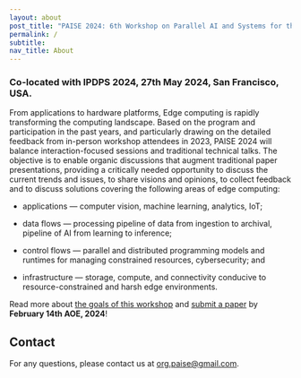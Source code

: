 ```yaml
---
layout: about
post_title: "PAISE 2024: 6th Workshop on Parallel AI and Systems for the Edge"
permalink: /
subtitle:
nav_title: About
---
```


### Co-located with IPDPS 2024, 27th May 2024, San Francisco, USA.

From applications to hardware platforms, Edge computing is rapidly transforming the computing landscape. Based on the program and participation in the past years, and particularly drawing on the detailed feedback from in-person workshop attendees in 2023, PAISE 2024 will balance interaction-focused sessions and traditional technical talks. The objective is to enable organic discussions that augment traditional paper presentations, providing a critically needed opportunity to discuss the current trends and issues, to share visions and opinions, to collect feedback and to discuss solutions covering the following areas of edge computing:

* applications &mdash; computer vision, machine learning, analytics, IoT;

* data flows &mdash; processing pipeline of data from ingestion to archival, pipeline of AI from learning to inference;

* control flows &mdash; parallel and distributed programming models and runtimes for managing constrained resources, cybersecurity; and

* infrastructure &mdash; storage, compute, and connectivity conducive to resource-constrained and harsh edge environments.

Read more about [the goals of this workshop](/why_paise) and [submit a paper](/cfp) by **February 14th AOE, 2024**!

## Contact

For any questions, please contact us at [org.paise@gmail.com](mailto:org.paise@gmail.com).

